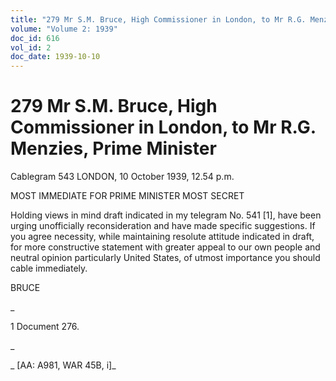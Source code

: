 ```yaml
---
title: "279 Mr S.M. Bruce, High Commissioner in London, to Mr R.G. Menzies, Prime Minister"
volume: "Volume 2: 1939"
doc_id: 616
vol_id: 2
doc_date: 1939-10-10
---
```


# 279 Mr S.M. Bruce, High Commissioner in London, to Mr R.G. Menzies, Prime Minister

Cablegram 543 LONDON, 10 October 1939, 12.54 p.m.

MOST IMMEDIATE FOR PRIME MINISTER MOST SECRET

Holding views in mind draft indicated in my telegram No. 541 [1], have been urging unofficially reconsideration and have made specific suggestions. If you agree necessity, while maintaining resolute attitude indicated in draft, for more constructive statement with greater appeal to our own people and neutral opinion particularly United States, of utmost importance you should cable immediately.

BRUCE

_

1 Document 276.

_

_ [AA: A981, WAR 45B, i]_
